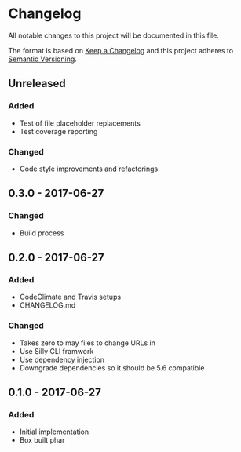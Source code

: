 # Changelog
All notable changes to this project will be documented in this file.

The format is based on [Keep a Changelog](http://keepachangelog.com/en/1.0.0/)
and this project adheres to [Semantic Versioning](http://semver.org/spec/v2.0.0.html).

## Unreleased
### Added
- Test of file placeholder replacements
- Test coverage reporting

### Changed
- Code style improvements and refactorings

## 0.3.0 - 2017-06-27
### Changed
- Build process

## 0.2.0 - 2017-06-27
### Added
- CodeClimate and Travis setups
- CHANGELOG.md

### Changed
- Takes zero to may files to change URLs in
- Use Silly CLI framwork
- Use dependency injection
- Downgrade dependencies so it should be 5.6 compatible

## 0.1.0 - 2017-06-27
### Added
- Initial implementation
- Box built phar
